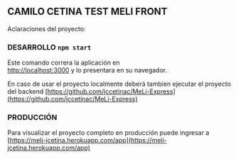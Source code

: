 ## CAMILO CETINA TEST MELI FRONT

Aclaraciones del proyecto:

### DESARROLLO  `npm start`

Este comando correra la aplicación en<br />
[http://localhost:3000](http://localhost:3000) y lo presentara en su navegador.

En caso de usar el proyecto localmente deberá tambien ejecutar el proyecto del backend
[https://github.com/jccetinac/MeLi-Express](https://github.com/jccetinac/MeLi-Express)


### PRODUCCIÓN 

Para visualizar el proyecto completo en producción puede ingresar a 
[https://meli-jcetina.herokuapp.com/app](https://meli-jcetina.herokuapp.com/app)

